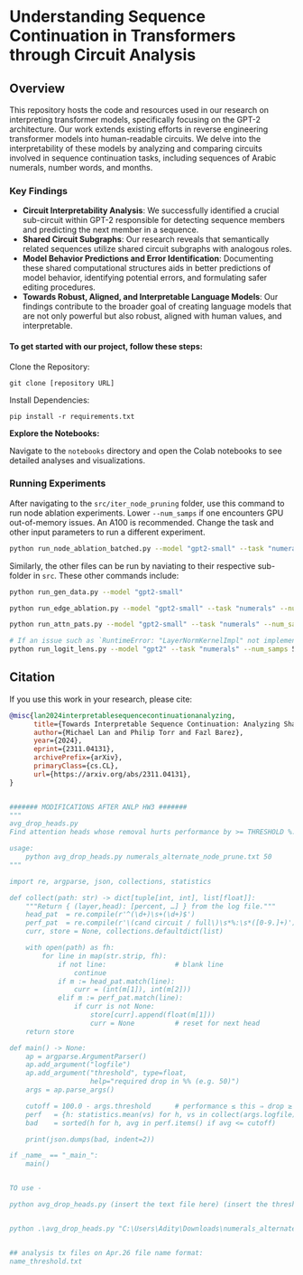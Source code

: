 # Understanding Sequence Continuation in Transformers through Circuit Analysis 

## Overview

This repository hosts the code and resources used in our research on interpreting transformer models, specifically focusing on the GPT-2 architecture. Our work extends existing efforts in reverse engineering transformer models into human-readable circuits. We delve into the interpretability of these models by analyzing and comparing circuits involved in sequence continuation tasks, including sequences of Arabic numerals, number words, and months.

### Key Findings

- **Circuit Interpretability Analysis**: We successfully identified a crucial sub-circuit within GPT-2 responsible for detecting sequence members and predicting the next member in a sequence.
- **Shared Circuit Subgraphs**: Our research reveals that semantically related sequences utilize shared circuit subgraphs with analogous roles.
- **Model Behavior Predictions and Error Identification**: Documenting these shared computational structures aids in better predictions of model behavior, identifying potential errors, and formulating safer editing procedures.
- **Towards Robust, Aligned, and Interpretable Language Models**: Our findings contribute to the broader goal of creating language models that are not only powerful but also robust, aligned with human values, and interpretable.


#### To get started with our project, follow these steps:

Clone the Repository: 

`` git clone [repository URL] ``

Install Dependencies:

`` pip install -r requirements.txt ``

**Explore the Notebooks:**

Navigate to the ``notebooks`` directory and open the Colab notebooks to see detailed analyses and visualizations.

### Running Experiments

After navigating to the `src/iter_node_pruning` folder, use this command to run node ablation experiments. Lower `--num_samps` if one encounters GPU out-of-memory issues. An A100 is recommended. Change the task and other input parameters to run a different experiment.

```bash
python run_node_ablation_batched.py --model "gpt2-small" --task "numerals" --num_samps 512 --threshold 20 --one_iter
```

Similarly, the other files can be run by naviating to their respective sub-folder in `src`. These other commands include:

```bash
python run_gen_data.py --model "gpt2-small" 

python run_edge_ablation.py --model "gpt2-small" --task "numerals" --num_samps 512 --threshold 0.8

python run_attn_pats.py --model "gpt2-small" --task "numerals" --num_samps 128 

# If an issue such as `RuntimeError: "LayerNormKernelImpl" not implemented for 'Half'`, it could be due to the GPU not being powerful enough.
python run_logit_lens.py --model "gpt2" --task "numerals" --num_samps 512
```

## Citation

If you use this work in your research, please cite:

```bibtex
@misc{lan2024interpretablesequencecontinuationanalyzing,
      title={Towards Interpretable Sequence Continuation: Analyzing Shared Circuits in Large Language Models}, 
      author={Michael Lan and Philip Torr and Fazl Barez},
      year={2024},
      eprint={2311.04131},
      archivePrefix={arXiv},
      primaryClass={cs.CL},
      url={https://arxiv.org/abs/2311.04131}, 
}


####### MODIFICATIONS AFTER ANLP HW3 #######
"""
avg_drop_heads.py
Find attention heads whose removal hurts performance by >= THRESHOLD %.

usage:
    python avg_drop_heads.py numerals_alternate_node_prune.txt 50
"""

import re, argparse, json, collections, statistics

def collect(path: str) -> dict[tuple[int, int], list[float]]:
    """Return { (layer,head): [percent, …] } from the log file."""
    head_pat  = re.compile(r'^(\d+)\s+(\d+)$')
    perf_pat  = re.compile(r'\(cand circuit / full\)\s*%:\s*([0-9.]+)')
    curr, store = None, collections.defaultdict(list)

    with open(path) as fh:
        for line in map(str.strip, fh):
            if not line:                 # blank line
                continue
            if m := head_pat.match(line):
                curr = (int(m[1]), int(m[2]))
            elif m := perf_pat.match(line):
                if curr is not None:
                    store[curr].append(float(m[1]))
                    curr = None          # reset for next head
    return store

def main() -> None:
    ap = argparse.ArgumentParser()
    ap.add_argument("logfile")
    ap.add_argument("threshold", type=float,
                    help="required drop in %% (e.g. 50)")
    args = ap.parse_args()

    cutoff = 100.0 - args.threshold      # performance ≤ this ⇒ drop ≥ threshold
    perf   = {h: statistics.mean(vs) for h, vs in collect(args.logfile).items()}
    bad    = sorted(h for h, avg in perf.items() if avg <= cutoff)

    print(json.dumps(bad, indent=2))

if _name_ == "_main_":
    main()


TO use -

python avg_drop_heads.py (insert the text file here) (insert the threshold)


python .\avg_drop_heads.py "C:\Users\Adity\Downloads\numerals_alternate_node_prune.txt" 50 > output.json


## analysis tx files on Apr.26 file name format:
name_threshold.txt
